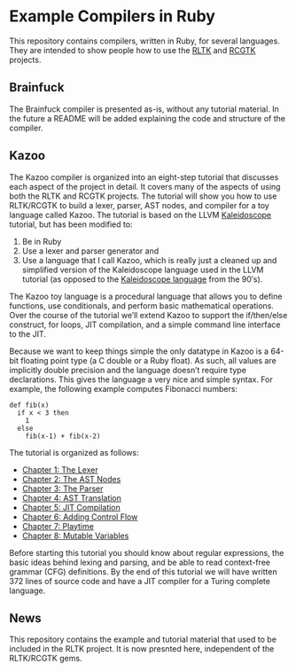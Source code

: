 # Example Compilers in Ruby

This repository contains compilers, written in Ruby, for several languages.  They are intended to show people how to use the [RLTK](https://github.com/chriswailes/RLTK) and [RCGTK](https://github.com/chriswailes/RCGTK) projects.

## Brainfuck

The Brainfuck compiler is presented as-is, without any tutorial material.  In the future a README will be added explaining the code and structure of the compiler.

## Kazoo

The Kazoo compiler is organized into an eight-step tutorial that discusses each aspect of the project in detail.  It covers many of the aspects of using both the RLTK and RCGTK projects.  The tutorial will show you how to use RLTK/RCGTK to build a lexer, parser, AST nodes, and compiler for a toy language called Kazoo. The tutorial is based on the LLVM [Kaleidoscope](http://llvm.org/docs/tutorial/) tutorial, but has been modified to:

1. Be in Ruby
2. Use a lexer and parser generator and
3. Use a language that I call Kazoo, which is really just a cleaned up and simplified version of the Kaleidoscope language used in the LLVM tutorial (as opposed to the [Kaleidoscope language](http://en.wikipedia.org/wiki/Kaleidoscope_%28programming_language%29) from the 90′s).

The Kazoo toy language is a procedural language that allows you to define functions, use conditionals, and perform basic mathematical operations.  Over the course of the tutorial we’ll extend Kazoo to support the if/then/else construct, for loops, JIT compilation, and a simple command line interface to the JIT.

Because we want to keep things simple the only datatype in Kazoo is a 64-bit floating point type (a C double or a Ruby float).  As such, all values are implicitly double precision and the language doesn’t require type declarations.  This gives the language a very nice and simple syntax.  For example, the following example computes Fibonacci numbers:

```
def fib(x)
  if x < 3 then
    1
  else
    fib(x-1) + fib(x-2)
```

The tutorial is organized as follows:

  * [Chapter 1: The Lexer](https://github.com/chriswailes/compiler-examples/blob/master/kazoo/chapter%201/Chapter1.md)
  * [Chapter 2: The AST Nodes](https://github.com/chriswailes/compiler-examples/blob/master/kazoo/chapter%202/Chapter2.md)
  * [Chapter 3: The Parser](https://github.com/chriswailes/compiler-examples/blob/master/kazoo/chapter%203/Chapter3.md)
  * [Chapter 4: AST Translation](https://github.com/chriswailes/compiler-examples/blob/master/kazoo/chapter%204/Chapter4.md)
  * [Chapter 5: JIT Compilation](https://github.com/chriswailes/compiler-examples/blob/master/kazoo/chapter%205/Chapter5.md)
  * [Chapter 6: Adding Control Flow](https://github.com/chriswailes/compiler-examples/blob/master/kazoo/chapter%206/Chapter6.md)
  * [Chapter 7: Playtime](https://github.com/chriswailes/compiler-examples/blob/master/kazoo/chapter%207/Chapter7.md)
  * [Chapter 8: Mutable Variables](https://github.com/chriswailes/compiler-examples/blob/master/kazoo/chapter%208/Chapter8.md)

Before starting this tutorial you should know about regular expressions, the basic ideas behind lexing and parsing, and be able to read context-free grammar (CFG) definitions.  By the end of this tutorial we will have written 372 lines of source code and have a JIT compiler for a Turing complete language.

## News

This repository contains the example and tutorial material that used to be included in the RLTK project.  It is now presnted here, independent of the RLTK/RCGTK gems.
